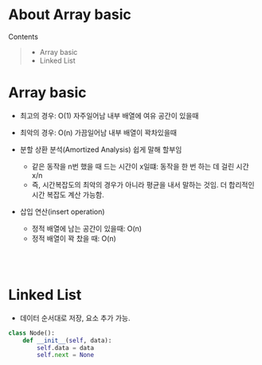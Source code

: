 # About Array basic

Contents
> * Array basic
> * Linked List


# Array basic

* 최고의 경우: O(1) 자주일어남 내부 배열에 여유 공간이 있을때
* 최악의 경우: O(n) 가끔일어남 내부 배열이 꽉차있을때

* 분할 상환 분석(Amortized Analysis) 쉽게 말해 할부임
    - 같은 동작을 n번 했을 때 드는 시간이 x일떄: 동작을 한 번 하는 데 걸린 시간 x/n
    - 즉, 시간복잡도의 최악의 경우가 아니라 평균을 내서 말하는 것임. 더 합리적인 시간 복잡도 계산 가능함.

* 삽입 연산(insert operation)
    - 정적 배열에 남는 공간이 있을때: O(n)
    - 정적 배열이 꽉 찼을 때: O(n)
<br>
<br>

# Linked List
* 데이터 순서대로 저장, 요소 추가 가능.
~~~python
class Node():
    def __init__(self, data):
        self.data = data
        self.next = None
~~~

